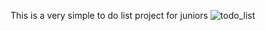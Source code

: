  This is a very simple to do list  project for juniors ![todo_list](https://user-images.githubusercontent.com/83788662/131982913-baeaf2e2-726e-4142-8bc0-187abfd8d9e0.jpg)

